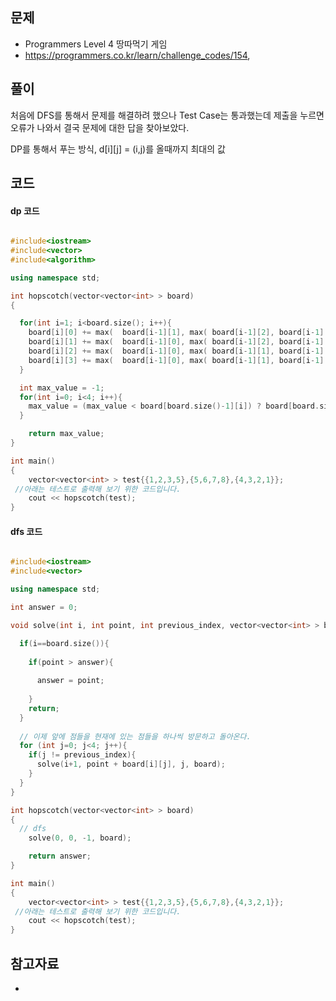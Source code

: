 ## 문제

- Programmers Level 4 땅따먹기 게임
- https://programmers.co.kr/learn/challenge_codes/154, 

## 풀이

처음에 DFS를 통해서 문제를 해결하려 했으나 Test Case는 통과했는데 제출을 누르면 오류가 나와서 결국 문제에 대한 답을 찾아보았다.

DP를 통해서 푸는 방식, d[i][j] = (i,j)를 올때까지 최대의 값

## 코드

#### dp 코드
```cpp

#include<iostream>
#include<vector>
#include<algorithm>

using namespace std;

int hopscotch(vector<vector<int> > board)
{  

  for(int i=1; i<board.size(); i++){
    board[i][0] += max(  board[i-1][1], max( board[i-1][2], board[i-1][3] )  );
    board[i][1] += max(  board[i-1][0], max( board[i-1][2], board[i-1][3] )  );
    board[i][2] += max(  board[i-1][0], max( board[i-1][1], board[i-1][3] )  );
    board[i][3] += max(  board[i-1][0], max( board[i-1][1], board[i-1][2] )  );
  }

  int max_value = -1;
  for(int i=0; i<4; i++){
    max_value = (max_value < board[board.size()-1][i]) ? board[board.size()-1][i] : max_value;
  }

    return max_value;
}

int main()
{
    vector<vector<int> > test{{1,2,3,5},{5,6,7,8},{4,3,2,1}};
 //아래는 테스트로 출력해 보기 위한 코드입니다.
    cout << hopscotch(test);
}

```

#### dfs 코드
```cpp

#include<iostream>
#include<vector>

using namespace std;

int answer = 0;

void solve(int i, int point, int previous_index, vector<vector<int> > board){

  if(i==board.size()){
  
    if(point > answer){
    
      answer = point;
    
    }
  	return;
  }
  
  // 이제 앞에 점들을 현재에 있는 점들을 하나씩 방문하고 돌아온다.
  for (int j=0; j<4; j++){
    if(j != previous_index){
      solve(i+1, point + board[i][j], j, board);
    }
  }
}

int hopscotch(vector<vector<int> > board)
{  
  // dfs
	solve(0, 0, -1, board);

	return answer;
}

int main()
{
	vector<vector<int> > test{{1,2,3,5},{5,6,7,8},{4,3,2,1}};
 //아래는 테스트로 출력해 보기 위한 코드입니다.
	cout << hopscotch(test);
}


```

## 참고자료
- 
